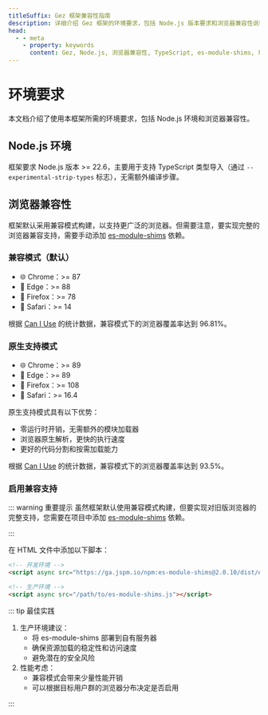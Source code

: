 ```yaml
---
titleSuffix: Gez 框架兼容性指南
description: 详细介绍 Gez 框架的环境要求，包括 Node.js 版本要求和浏览器兼容性说明，帮助开发者正确配置开发环境。
head:
  - - meta
    - property: keywords
      content: Gez, Node.js, 浏览器兼容性, TypeScript, es-module-shims, 环境配置
---
```


# 环境要求

本文档介绍了使用本框架所需的环境要求，包括 Node.js 环境和浏览器兼容性。

## Node.js 环境

框架要求 Node.js 版本 >= 22.6，主要用于支持 TypeScript 类型导入（通过 `--experimental-strip-types` 标志），无需额外编译步骤。

## 浏览器兼容性

框架默认采用兼容模式构建，以支持更广泛的浏览器。但需要注意，要实现完整的浏览器兼容支持，需要手动添加 [es-module-shims](https://github.com/guybedford/es-module-shims) 依赖。


### 兼容模式（默认）
- 🌐 Chrome：>= 87 
- 🔷 Edge：>= 88 
- 🦊 Firefox：>= 78 
- 🧭 Safari：>= 14 

根据 [Can I Use](https://caniuse.com/?search=dynamic%20import) 的统计数据，兼容模式下的浏览器覆盖率达到 96.81%。

### 原生支持模式
- 🌐 Chrome：>= 89 
- 🔷 Edge：>= 89 
- 🦊 Firefox：>= 108 
- 🧭 Safari：>= 16.4 

原生支持模式具有以下优势：
- 零运行时开销，无需额外的模块加载器
- 浏览器原生解析，更快的执行速度
- 更好的代码分割和按需加载能力

根据 [Can I Use](https://caniuse.com/?search=importmap) 的统计数据，兼容模式下的浏览器覆盖率达到 93.5%。

### 启用兼容支持

::: warning 重要提示
虽然框架默认使用兼容模式构建，但要实现对旧版浏览器的完整支持，您需要在项目中添加 [es-module-shims](https://github.com/guybedford/es-module-shims) 依赖。

:::


在 HTML 文件中添加以下脚本：

```html
<!-- 开发环境 -->
<script async src="https://ga.jspm.io/npm:es-module-shims@2.0.10/dist/es-module-shims.js"></script>

<!-- 生产环境 -->
<script async src="/path/to/es-module-shims.js"></script>
```

::: tip 最佳实践

1. 生产环境建议：
   - 将 es-module-shims 部署到自有服务器
   - 确保资源加载的稳定性和访问速度
   - 避免潜在的安全风险
2. 性能考虑：
   - 兼容模式会带来少量性能开销
   - 可以根据目标用户群的浏览器分布决定是否启用

:::